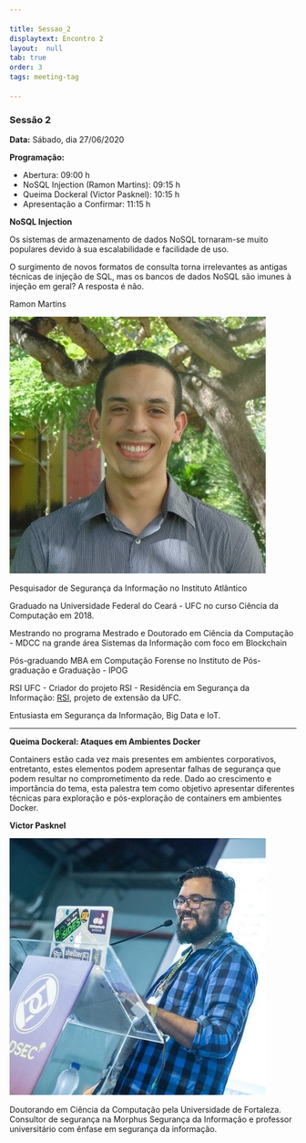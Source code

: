 ```yaml
---

title: Sessao_2
displaytext: Encontro 2
layout:  null
tab: true
order: 3
tags: meeting-tag

---
```


### Sessão 2
**Data:** Sábado, dia 27/06/2020

**Programação:**

* Abertura: 09:00 h
* NoSQL Injection (Ramon Martins): 09:15 h
* Queima Dockeral (Victor Pasknel): 10:15 h
* Apresentação a Confirmar: 11:15 h

**NoSQL Injection**

Os sistemas de armazenamento de dados NoSQL tornaram-se muito populares devido à sua escalabilidade e facilidade de uso.

O surgimento de novos formatos de consulta torna irrelevantes as antigas técnicas de injeção de SQL, mas os bancos de dados NoSQL são imunes à injeção em geral? A resposta é não.

Ramon Martins

![Ramon Martins](assets/images/Ramon_Martins.jpg)

Pesquisador de Segurança da Informação no Instituto Atlântico

Graduado na Universidade Federal do Ceará - UFC no curso Ciência da Computação em 2018.

Mestrando no programa Mestrado e Doutorado em Ciência da Computação - MDCC na grande área Sistemas da Informação com foco em Blockchain

Pós-graduando MBA em Computação Forense no Instituto de Pós-graduação e Graduação - IPOG

RSI UFC - Criador do projeto RSI - Residência em Segurança da Informação: <a href="http://rsi.dc.ufc.br/" target="_blankk">RSI</a>, projeto de extensão da UFC.

Entusiasta em Segurança da Informação, Big Data e IoT.

---

**Queima Dockeral:  Ataques em Ambientes Docker**

Containers estão cada vez mais presentes em ambientes corporativos, entretanto, estes elementos podem apresentar falhas de segurança que podem resultar no comprometimento da rede. Dado ao crescimento e importância do tema, esta palestra tem como objetivo apresentar diferentes técnicas para exploração e pós-exploração de containers em ambientes Docker.

**Victor Pasknel**

![Victor Pasknel](assets/images/Victor_Pasknel.jpg)

Doutorando em Ciência da Computação pela Universidade de Fortaleza. Consultor de segurança na Morphus Segurança da Informação e professor universitário com ênfase em segurança da informação.
